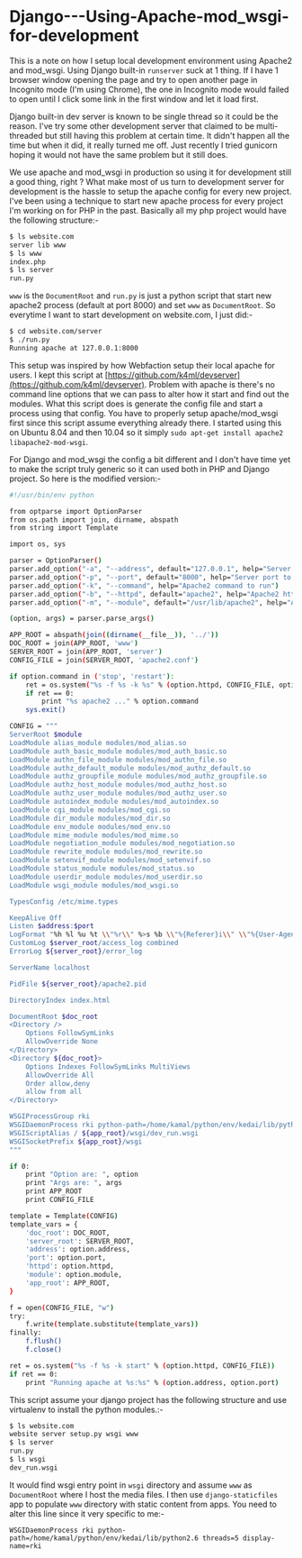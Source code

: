 # Django---Using-Apache-mod\_wsgi-for-development

This is a note on how I setup local development environment using Apache2 and mod\_wsgi. Using Django built-in `runserver` suck at 1 thing. If I have 1 browser window opening the page and try to open another page in Incognito mode \(I'm using Chrome\), the one in Incognito mode would failed to open until I click some link in the first window and let it load first.

Django built-in dev server is known to be single thread so it could be the reason. I've try some other development server that claimed to be multi-threaded but still having this problem at certain time. It didn't happen all the time but when it did, it really turned me off. Just recently I tried gunicorn hoping it would not have the same problem but it still does.

We use apache and mod\_wsgi in production so using it for development still a good thing, right ? What make most of us turn to development server for development is the hassle to setup the apache config for every new project. I've been using a technique to start new apache process for every project I'm working on for PHP in the past. Basically all my php project would have the following structure:-

```bash
$ ls website.com
server lib www
$ ls www
index.php
$ ls server
run.py
```

`www` is the `DocumentRoot` and `run.py` is just a python script that start new apache2 process \(default at port 8000\) and set `www` as `DocumentRoot`. So everytime I want to start development on website.com, I just did:-

```bash
$ cd website.com/server
$ ./run.py
Running apache at 127.0.0.1:8000
```

This setup was inspired by how Webfaction setup their local apache for users. I kept this script at [https://github.com/k4ml/devserver](https://github.com/k4ml/devserver). Problem with apache is there's no command line options that we can pass to alter how it start and find out the modules. What this script does is generate the config file and start a process using that config. You have to properly setup apache/mod\_wsgi first since this script assume everything already there. I started using this on Ubuntu 8.04 and then 10.04 so it simply `sudo apt-get install apache2 libapache2-mod-wsgi`.

For Django and mod\_wsgi the config a bit different and I don't have time yet to make the script truly generic so it can used both in PHP and Django project. So here is the modified version:-

```bash
#!/usr/bin/env python

from optparse import OptionParser
from os.path import join, dirname, abspath
from string import Template

import os, sys

parser = OptionParser()
parser.add_option("-a", "--address", default="127.0.0.1", help="Server address to listen")
parser.add_option("-p", "--port", default="8000", help="Server port to listen")
parser.add_option("-k", "--command", help="Apache2 command to run")
parser.add_option("-b", "--httpd", default="apache2", help="Apache2 httpd binary to run")
parser.add_option("-m", "--module", default="/usr/lib/apache2", help="Apache2 modules path")

(option, args) = parser.parse_args()

APP_ROOT = abspath(join((dirname(__file__)), '../'))
DOC_ROOT = join(APP_ROOT, 'www')
SERVER_ROOT = join(APP_ROOT, 'server')
CONFIG_FILE = join(SERVER_ROOT, 'apache2.conf')

if option.command in ('stop', 'restart'):
    ret = os.system("%s -f %s -k %s" % (option.httpd, CONFIG_FILE, option.command))
    if ret == 0:
        print "%s apache2 ..." % option.command
    sys.exit()

CONFIG = """
ServerRoot $module
LoadModule alias_module modules/mod_alias.so
LoadModule auth_basic_module modules/mod_auth_basic.so
LoadModule authn_file_module modules/mod_authn_file.so
LoadModule authz_default_module modules/mod_authz_default.so
LoadModule authz_groupfile_module modules/mod_authz_groupfile.so
LoadModule authz_host_module modules/mod_authz_host.so
LoadModule authz_user_module modules/mod_authz_user.so
LoadModule autoindex_module modules/mod_autoindex.so
LoadModule cgi_module modules/mod_cgi.so
LoadModule dir_module modules/mod_dir.so
LoadModule env_module modules/mod_env.so
LoadModule mime_module modules/mod_mime.so
LoadModule negotiation_module modules/mod_negotiation.so
LoadModule rewrite_module modules/mod_rewrite.so
LoadModule setenvif_module modules/mod_setenvif.so
LoadModule status_module modules/mod_status.so
LoadModule userdir_module modules/mod_userdir.so
LoadModule wsgi_module modules/mod_wsgi.so

TypesConfig /etc/mime.types

KeepAlive Off
Listen $address:$port
LogFormat "%h %l %u %t \\"%r\\" %>s %b \\"%{Referer}i\\" \\"%{User-Agent}i\\" \\"%{Host}i\\"" combined
CustomLog $server_root/access_log combined
ErrorLog ${server_root}/error_log

ServerName localhost

PidFile ${server_root}/apache2.pid

DirectoryIndex index.html

DocumentRoot $doc_root
<Directory />
    Options FollowSymLinks
    AllowOverride None
</Directory>
<Directory ${doc_root}>
    Options Indexes FollowSymLinks MultiViews
    AllowOverride All
    Order allow,deny
    allow from all
</Directory>

WSGIProcessGroup rki
WSGIDaemonProcess rki python-path=/home/kamal/python/env/kedai/lib/python2.6 threads=5 display-name=rki
WSGIScriptAlias / ${app_root}/wsgi/dev_run.wsgi
WSGISocketPrefix ${app_root}/wsgi
"""

if 0:
    print "Option are: ", option
    print "Args are: ", args
    print APP_ROOT
    print CONFIG_FILE

template = Template(CONFIG)
template_vars = {
    'doc_root': DOC_ROOT,
    'server_root': SERVER_ROOT,
    'address': option.address,
    'port': option.port,
    'httpd': option.httpd,
    'module': option.module,
    'app_root': APP_ROOT,
}

f = open(CONFIG_FILE, "w")
try:
    f.write(template.substitute(template_vars))
finally:
    f.flush()
    f.close()

ret = os.system("%s -f %s -k start" % (option.httpd, CONFIG_FILE))
if ret == 0:
    print "Running apache at %s:%s" % (option.address, option.port)
```

This script assume your django project has the following structure and use virtualenv to install the python modules.:-

```bash
$ ls website.com
website server setup.py wsgi www
$ ls server
run.py
$ ls wsgi
dev_run.wsgi
```

It would find wsgi entry point in `wsgi` directory and assume `www` as `DocumentRoot` where I host the media files. I then use `django-staticfiles` app to populate `www` directory with static content from apps. You need to alter this line since it very specific to me:-

```text
WSGIDaemonProcess rki python-path=/home/kamal/python/env/kedai/lib/python2.6 threads=5 display-name=rki
```

